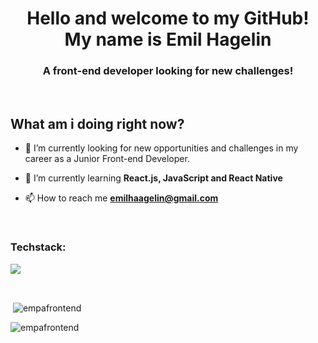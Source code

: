 <h1 align="center">Hello and welcome to my GitHub!<br>My name is Emil Hagelin</h1>
<h3 align="center">A front-end developer looking for new challenges!</h3>

<br>

## What am i doing right now?

- 🔭 I’m currently looking for new opportunities and challenges in my career as a Junior Front-end Developer.

- 🌱 I’m currently learning **React.js, JavaScript and React Native**

- 📫 How to reach me **emilhaagelin@gmail.com**

<br>


<h3 align="left">Techstack:</h3>

<p align="left">
    <img src="https://skillicons.dev/icons?i=git,html,css,sass,tailwind,js,react,ts,nextjs,materialui,mongodb,nodejs,prisma,firebase,ai,xd,figma,vercel,netlify" />
</p>

<br>

<p>&nbsp;<img align="center" src="https://github-readme-stats.vercel.app/api?username=empafrontend&show_icons=true&locale=en" alt="empafrontend" /></p>

<p><img align="center" src="https://github-readme-streak-stats.herokuapp.com/?user=empafrontend&" alt="empafrontend" /></p>

